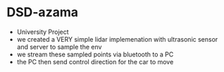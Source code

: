 # DSD-azama

- University Project
- we created a VERY simple lidar implemenation with ultrasonic sensor and server to sample the env
- we stream these sampled points via bluetooth to a PC
- the PC then send control direction for the car to move
